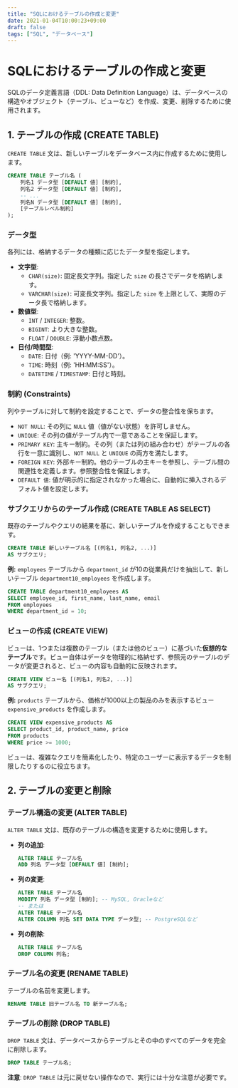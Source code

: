 ```yaml
---
title: "SQLにおけるテーブルの作成と変更"
date: 2021-01-04T10:00:23+09:00
draft: false
tags: ["SQL", "データベース"] 
---
```

<!--more-->
# SQLにおけるテーブルの作成と変更

SQLのデータ定義言語（DDL: Data Definition Language）は、データベースの構造やオブジェクト（テーブル、ビューなど）を作成、変更、削除するために使用されます。

## 1. テーブルの作成 (CREATE TABLE)

`CREATE TABLE` 文は、新しいテーブルをデータベース内に作成するために使用します。

```sql
CREATE TABLE テーブル名 (
    列名1 データ型 [DEFAULT 値] [制約],
    列名2 データ型 [DEFAULT 値] [制約],
    -- ...
    列名N データ型 [DEFAULT 値] [制約],
    [テーブルレベル制約]
);
```

### データ型

各列には、格納するデータの種類に応じたデータ型を指定します。

-   **文字型**:
    -   `CHAR(size)`: 固定長文字列。指定した `size` の長さでデータを格納します。
    -   `VARCHAR(size)`: 可変長文字列。指定した `size` を上限として、実際のデータ長で格納します。
-   **数値型**:
    -   `INT` / `INTEGER`: 整数。
    -   `BIGINT`: より大きな整数。
    -   `FLOAT` / `DOUBLE`: 浮動小数点数。
-   **日付/時間型**:
    -   `DATE`: 日付（例: 'YYYY-MM-DD'）。
    -   `TIME`: 時刻（例: 'HH:MM:SS'）。
    -   `DATETIME` / `TIMESTAMP`: 日付と時刻。

### 制約 (Constraints)

列やテーブルに対して制約を設定することで、データの整合性を保ちます。

-   `NOT NULL`: その列に `NULL` 値（値がない状態）を許可しません。
-   `UNIQUE`: その列の値がテーブル内で一意であることを保証します。
-   `PRIMARY KEY`: 主キー制約。その列（または列の組み合わせ）がテーブルの各行を一意に識別し、`NOT NULL` と `UNIQUE` の両方を満たします。
-   `FOREIGN KEY`: 外部キー制約。他のテーブルの主キーを参照し、テーブル間の関連性を定義します。参照整合性を保証します。
-   `DEFAULT 値`: 値が明示的に指定されなかった場合に、自動的に挿入されるデフォルト値を設定します。

### サブクエリからのテーブル作成 (CREATE TABLE AS SELECT)

既存のテーブルやクエリの結果を基に、新しいテーブルを作成することもできます。

```sql
CREATE TABLE 新しいテーブル名 [(列名1, 列名2, ...)]
AS サブクエリ;
```
**例:**
`employees` テーブルから `department_id` が10の従業員だけを抽出して、新しいテーブル `department10_employees` を作成します。
```sql
CREATE TABLE department10_employees AS
SELECT employee_id, first_name, last_name, email
FROM employees
WHERE department_id = 10;
```

### ビューの作成 (CREATE VIEW)

ビューは、1つまたは複数のテーブル（または他のビュー）に基づいた**仮想的なテーブル**です。ビュー自体はデータを物理的に格納せず、参照元のテーブルのデータが変更されると、ビューの内容も自動的に反映されます。

```sql
CREATE VIEW ビュー名 [(列名1, 列名2, ...)]
AS サブクエリ;
```
**例:**
`products` テーブルから、価格が1000以上の製品のみを表示するビュー `expensive_products` を作成します。
```sql
CREATE VIEW expensive_products AS
SELECT product_id, product_name, price
FROM products
WHERE price >= 1000;
```
ビューは、複雑なクエリを簡素化したり、特定のユーザーに表示するデータを制限したりするのに役立ちます。

## 2. テーブルの変更と削除

### テーブル構造の変更 (ALTER TABLE)

`ALTER TABLE` 文は、既存のテーブルの構造を変更するために使用します。

-   **列の追加**:
    ```sql
    ALTER TABLE テーブル名
    ADD 列名 データ型 [DEFAULT 値] [制約];
    ```
-   **列の変更**:
    ```sql
    ALTER TABLE テーブル名
    MODIFY 列名 データ型 [制約]; -- MySQL, Oracleなど
    -- または
    ALTER TABLE テーブル名
    ALTER COLUMN 列名 SET DATA TYPE データ型; -- PostgreSQLなど
    ```
-   **列の削除**:
    ```sql
    ALTER TABLE テーブル名
    DROP COLUMN 列名;
    ```

### テーブル名の変更 (RENAME TABLE)

テーブルの名前を変更します。

```sql
RENAME TABLE 旧テーブル名 TO 新テーブル名;
```

### テーブルの削除 (DROP TABLE)

`DROP TABLE` 文は、データベースからテーブルとその中のすべてのデータを完全に削除します。

```sql
DROP TABLE テーブル名;
```
**注意**: `DROP TABLE` は元に戻せない操作なので、実行には十分な注意が必要です。